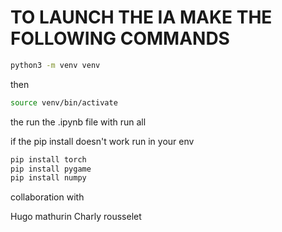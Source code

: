 # TO LAUNCH THE IA MAKE THE FOLLOWING COMMANDS


```sh
python3 -m venv venv
```
then

```sh
source venv/bin/activate
```
the run the .ipynb file with run all

if the pip install doesn't work run in your env

```sh
pip install torch
pip install pygame
pip install numpy
```

collaboration with

Hugo mathurin
Charly rousselet